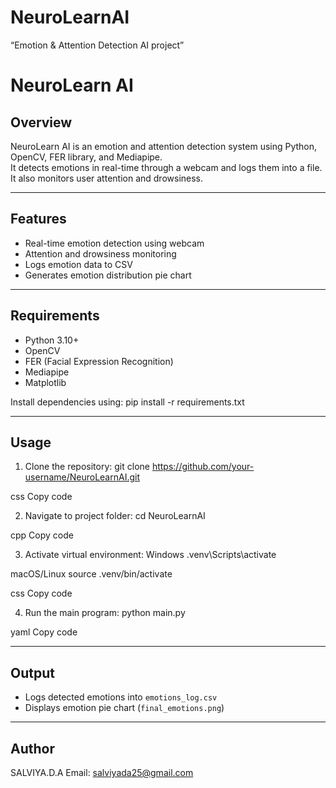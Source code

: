 # NeuroLearnAI
“Emotion &amp; Attention Detection AI project”
# NeuroLearn AI

## Overview
NeuroLearn AI is an emotion and attention detection system using Python, OpenCV, FER library, and Mediapipe.  
It detects emotions in real-time through a webcam and logs them into a file.  
It also monitors user attention and drowsiness.

---

## Features
- Real-time emotion detection using webcam
- Attention and drowsiness monitoring
- Logs emotion data to CSV
- Generates emotion distribution pie chart

---

## Requirements
- Python 3.10+
- OpenCV
- FER (Facial Expression Recognition)
- Mediapipe
- Matplotlib

Install dependencies using:
pip install -r requirements.txt

---

## Usage
1. Clone the repository:
git clone https://github.com/your-username/NeuroLearnAI.git

css
Copy code

2. Navigate to project folder:
cd NeuroLearnAI

cpp
Copy code

3. Activate virtual environment:
Windows
.venv\Scripts\activate

macOS/Linux
source .venv/bin/activate

css
Copy code

4. Run the main program:
python main.py

yaml
Copy code

---

## Output
- Logs detected emotions into `emotions_log.csv`
- Displays emotion pie chart (`final_emotions.png`)

---

## Author
SALVIYA.D.A
Email: salviyada25@gmail.com

